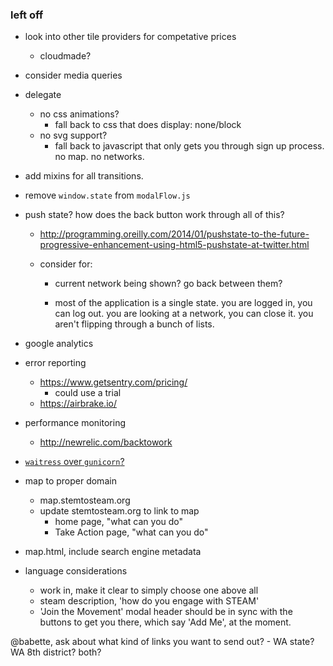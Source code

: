 ### left off

- look into other tile providers for competative prices
    - cloudmade?

- consider media queries

- delegate
    - no css animations?
        - fall back to css that does display: none/block
    - no svg support?
        - fall back to javascript that only gets you through sign up process. no map. no networks.

- add mixins for all transitions.

- remove `window.state` from `modalFlow.js`

- push state? how does the back button work through all of this?
    - http://programming.oreilly.com/2014/01/pushstate-to-the-future-progressive-enhancement-using-html5-pushstate-at-twitter.html

    - consider for:
        - current network being shown? go back between them?

        - most of the application is a single state. you are logged in, you can log out. you are looking at a network, you can close it. you aren't flipping through a bunch of lists.

- google analytics

- error reporting
    - https://www.getsentry.com/pricing/
        - could use a trial
    - https://airbrake.io/

- performance monitoring
    - http://newrelic.com/backtowork

- [`waitress` over `gunicorn`?](http://thechangelog.com/waitress-a-better-python-wsgi-server-for-heroku/?utm_content=bufferdb582&utm_medium=social&utm_source=twitter.com&utm_campaign=buffer)

- map to proper domain
    - map.stemtosteam.org
    - update stemtosteam.org to link to map
        - home page, "what can you do"
        - Take Action page, "what can you do"

- map.html, include search engine metadata

- language considerations
    - work in, make it clear to simply choose one above all
    - steam description, 'how do you engage with STEAM'
    - 'Join the Movement' modal header should be in sync with the buttons to get you there, which say 'Add Me', at the moment.


@babette, ask about what kind of links you want to send out?
    - WA state? WA 8th district? both?